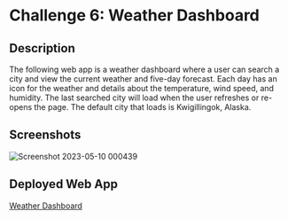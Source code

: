 # Challenge 6: Weather Dashboard
## Description
The following web app is a weather dashboard where a user can search a city and view the current weather and five-day forecast. Each day has an icon for the weather and details about the temperature, wind speed, and humidity. The last searched city will load when the user refreshes or re-opens the page. The default city that loads is Kwigillingok, Alaska.

## Screenshots
![Screenshot 2023-05-10 000439](https://github.com/cwchilvers/UCI-CBC-06-WeatherDashboard/assets/59628271/f342e69f-b7ae-4f5d-90f1-36f7e3497931)

## Deployed Web App
[Weather Dashboard](https://cwchilvers.github.io/UCI-CBC-06-WeatherDashboard/)
